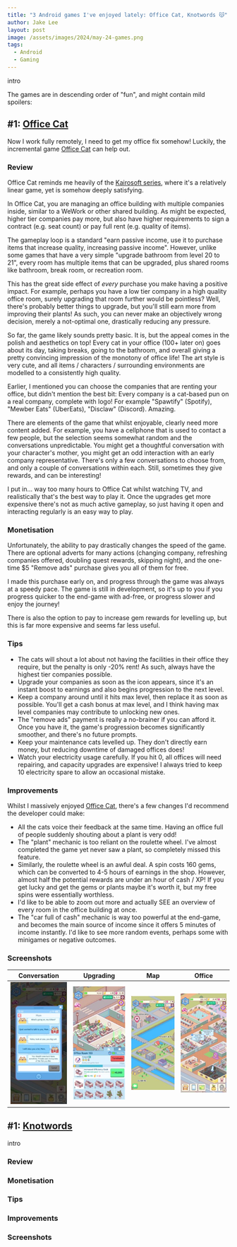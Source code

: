 ```yaml
---
title: "3 Android games I've enjoyed lately: Office Cat, Knotwords 😽"
author: Jake Lee
layout: post
image: /assets/images/2024/may-24-games.png
tags:
  - Android
  - Gaming
---
```


intro

The games are in descending order of "fun", and might contain mild spoilers:

## #1: [Office Cat](https://play.google.com/store/apps/details?id=com.tree.idle.cat.office)

Now I work fully remotely, I need to get my office fix somehow! Luckily, the incremental game [Office Cat](https://play.google.com/store/apps/details?id=com.tree.idle.cat.office) can help out.

### Review

Office Cat reminds me heavily of the [Kairosoft series](https://play.google.com/store/apps/dev?id=7710637777904825280), where it's a relatively linear game, yet is somehow deeply satisfying.

In Office Cat, you are managing an office building with multiple companies inside, similar to a WeWork or other shared building. As might be expected, higher tier companies pay more, but also have higher requirements to sign a contract (e.g. seat count) or pay full rent (e.g. quality of items).

The gameplay loop is a standard "earn passive income, use it to purchase items that increase quality, increasing passive income". However, unlike some games that have a very simple "upgrade bathroom from level 20 to 21", every room has multiple items that can be upgraded, plus shared rooms like bathroom, break room, or recreation room.

This has the great side effect of _every_ purchase you make having a positive impact. For example, perhaps you have a low tier company in a high quality office room, surely upgrading that room further would be pointless? Well, there's probably better things to upgrade, but you'll still earn more from improving their plants! As such, you can never make an objectively wrong decision, merely a not-optimal one, drastically reducing any pressure.

So far, the game likely sounds pretty basic. It is, but the appeal comes in the polish and aesthetics on top! Every cat in your office (100+ later on) goes about its day, taking breaks, going to the bathroom, and overall giving a pretty convincing impression of the monotony of office life! The art style is very cute, and all items / characters / surrounding environments are modelled to a consistently high quality.

Earlier, I mentioned you can choose the companies that are renting your office, but didn't mention the best bit: Every company is a cat-based pun on a real company, complete with logo! For example "Spawtify" (Spotify), "Mewber Eats" (UberEats), "Disclaw" (Discord). Amazing.

There are elements of the game that whilst enjoyable, clearly need more content added. For example, you have a cellphone that is used to contact a few people, but the selection seems somewhat random and the conversations unpredictable. You might get a thoughtful conversation with your character's mother, you might get an odd interaction with an early company representative. There's only a few conversations to choose from, and only a couple of conversations within each. Still, sometimes they give rewards, and can be interesting!

I put in... way too many hours to Office Cat whilst watching TV, and realistically that's the best way to play it. Once the upgrades get more expensive there's not as much active gameplay, so just having it open and interacting regularly is an easy way to play.

### Monetisation

Unfortunately, the ability to pay drastically changes the speed of the game. There are optional adverts for many actions (changing company, refreshing companies offered, doubling quest rewards, skipping night), and the one-time $5 "Remove ads" purchase gives you all of them for free.

I made this purchase early on, and progress through the game was always at a speedy pace. The game is still in development, so it's up to you if you progress quicker to the end-game with ad-free, or progress slower and enjoy the journey!

There is also the option to pay to increase gem rewards for levelling up, but this is far more expensive and seems far less useful.

### Tips

- The cats will shout a lot about not having the facilities in their office they require, but the penalty is only -20% rent! As such, always have the highest tier companies possible.
- Upgrade your companies as soon as the icon appears, since it's an instant boost to earnings and also begins progression to the next level.
- Keep a company around until it hits max level, then replace it as soon as possible. You'll get a cash bonus at max level, and I think having max level companies may contribute to unlocking new ones.
- The "remove ads" payment is really a no-brainer if you can afford it. Once you have it, the game's progression becomes significantly smoother, and there's no future prompts.
- Keep your maintenance cats levelled up. They don't directly earn money, but reducing downtime of damaged offices does!
- Watch your electricity usage carefully. If you hit 0, all offices will need repairing, and capacity upgrades are expensive! I always tried to keep 10 electricity spare to allow an occasional mistake.

### Improvements

Whilst I massively enjoyed [Office Cat](https://play.google.com/store/apps/details?id=com.tree.idle.cat.office), there's a few changes I'd recommend the developer could make:

- All the cats voice their feedback at the same time. Having an office full of people suddenly shouting about a plant is very odd!
- The "plant" mechanic is too reliant on the roulette wheel. I've almost completed the game yet never saw a plant, so completely missed this feature.
- Similarly, the roulette wheel is an awful deal. A spin costs 160 gems, which can be converted to 4-5 hours of earnings in the shop. However, almost half the potential rewards are under an hour of cash / XP! If you get lucky and get the gems or plants maybe it's worth it, but my free spins were essentially worthless.
- I'd like to be able to zoom out more and actually SEE an overview of every room in the office building at once.
- The "car full of cash" mechanic is way too powerful at the end-game, and becomes the main source of income since it offers 5 minutes of income instantly. I'd like to see more random events, perhaps some with minigames or negative outcomes.

### Screenshots

|                                     Conversation                                      |                                       Upgrading                                       |                                          Map                                          |                                        Office                                         |
| :-----------------------------------------------------------------------------------: | :-----------------------------------------------------------------------------------: | :-----------------------------------------------------------------------------------: | :-----------------------------------------------------------------------------------: |
| [![](/assets/images/2024/may-cat-1-thumbnail.jpg)](/assets/images/2024/may-cat-1.jpg) | [![](/assets/images/2024/may-cat-2-thumbnail.jpg)](/assets/images/2024/may-cat-2.jpg) | [![](/assets/images/2024/may-cat-3-thumbnail.jpg)](/assets/images/2024/may-cat-3.jpg) | [![](/assets/images/2024/may-cat-4-thumbnail.jpg)](/assets/images/2024/may-cat-4.jpg) |

## #1: [Knotwords](https://play.google.com/store/apps/details?id=com.noodlecake.knotwords)

intro

### Review

### Monetisation

### Tips

### Improvements

### Screenshots

